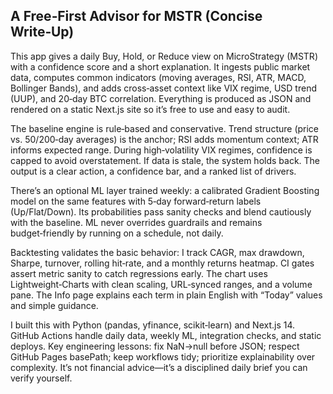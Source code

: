 ## A Free‑First Advisor for MSTR (Concise Write‑Up)

This app gives a daily Buy, Hold, or Reduce view on MicroStrategy (MSTR) with a confidence score and a short explanation. It ingests public market data, computes common indicators (moving averages, RSI, ATR, MACD, Bollinger Bands), and adds cross‑asset context like VIX regime, USD trend (UUP), and 20‑day BTC correlation. Everything is produced as JSON and rendered on a static Next.js site so it’s free to use and easy to audit.

The baseline engine is rule‑based and conservative. Trend structure (price vs. 50/200‑day averages) is the anchor; RSI adds momentum context; ATR informs expected range. During high‑volatility VIX regimes, confidence is capped to avoid overstatement. If data is stale, the system holds back. The output is a clear action, a confidence bar, and a ranked list of drivers.

There’s an optional ML layer trained weekly: a calibrated Gradient Boosting model on the same features with 5‑day forward‑return labels (Up/Flat/Down). Its probabilities pass sanity checks and blend cautiously with the baseline. ML never overrides guardrails and remains budget‑friendly by running on a schedule, not daily.

Backtesting validates the basic behavior: I track CAGR, max drawdown, Sharpe, turnover, rolling hit‑rate, and a monthly returns heatmap. CI gates assert metric sanity to catch regressions early. The chart uses Lightweight‑Charts with clean scaling, URL‑synced ranges, and a volume pane. The Info page explains each term in plain English with “Today” values and simple guidance.

I built this with Python (pandas, yfinance, scikit‑learn) and Next.js 14. GitHub Actions handle daily data, weekly ML, integration checks, and static deploys. Key engineering lessons: fix NaN→null before JSON; respect GitHub Pages basePath; keep workflows tidy; prioritize explainability over complexity. It’s not financial advice—it’s a disciplined daily brief you can verify yourself.


